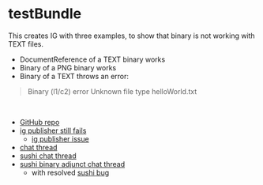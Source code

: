 # testBundle

<div markdown="1" class="dragon">

This creates IG with three examples, to show that binary is not working with TEXT files.

- DocumentReference of a TEXT binary works
- Binary of a PNG binary works
- Binary of a TEXT throws an error:

> Binary (l1/c2)	error	Unknown file type helloWorld.txt

</div>
<br clear="all">

- [GitHub repo](https://github.com/JohnMoehrke/testBinary)
- [ig publisher still fails](https://chat.fhir.org/#narrow/stream/215610-shorthand/topic/ig-loader.20examples)
  - [ig publisher issue](https://github.com/HL7/fhir-ig-publisher/issues/355)
- [chat thread](https://chat.fhir.org/#narrow/stream/179252-IG-creation/topic/binary.20resources)
- [sushi chat thread](https://chat.fhir.org/#narrow/stream/215610-shorthand/topic/.22Big.20data.22)
- [sushi binary adjunct chat thread](https://chat.fhir.org/#narrow/stream/215610-shorthand/topic/Binary.20Adjunct)
  - with resolved [sushi bug](https://github.com/FHIR/sushi/issues/1005)
